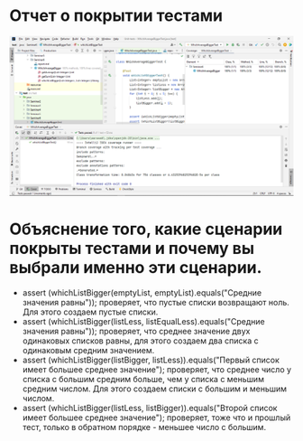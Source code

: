# Отчет о покрытии тестами
![screenshot](screenshot.png)
# Объяснение того, какие сценарии покрыты тестами и почему вы выбрали именно эти сценарии.
- assert (whichListBigger(emptyList, emptyList).equals("Средние значения равны"));
проверяет, что пустые списки возвращают ноль. Для этого создаем пустые списки.
- assert (whichListBigger(listLess, listEqualLess).equals("Средние значения равны")); проверяет, что среднее значение двух одинаковых списков равны, для этого создаем два списка с одинаковым средним значением.
- assert (whichListBigger(listBigger, listLess)).equals("Первый список имеет большее среднее значение"); проверяет, что среднее число у списка с большим средним больше, чем у списка с меньшим средним числом. Для этого создаем списки с большим и меньшим числом.
- assert (whichListBigger(listLess, listBigger)).equals("Второй список имеет большее среднее значение"); проверяет, тоже что и прошлый тест, только в обратном порядке - меньшее число с большим.